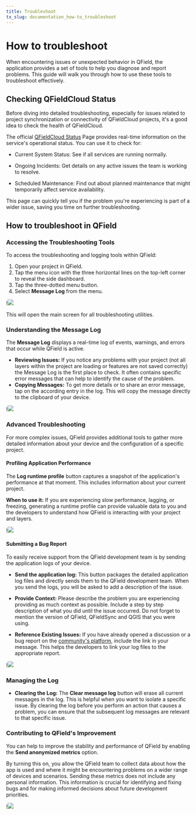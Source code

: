 ```yaml
---
title: Troubleshoot
tx_slug: documentation_how-to_troubleshoot
---
```


# How to troubleshoot

When encountering issues or unexpected behavior in QField, the application provides a set of tools to help you diagnose and report problems.
This guide will walk you through how to use these tools to troubleshoot effectively.

## Checking QFieldCloud Status

Before diving into detailed troubleshooting, especially for issues related to project synchronization or connectivity of QFieldCloud projects, it's a good idea to check the health of QFieldCloud.

The official [QFieldCloud Status](https://status.qfield.org/) Page provides real-time information on the service's operational status. You can use it to check for:

- Current System Status: See if all services are running normally.

- Ongoing Incidents: Get details on any active issues the team is working to resolve.

- Scheduled Maintenance: Find out about planned maintenance that might temporarily affect service availability.

This page can quickly tell you if the problem you're experiencing is part of a wider issue, saving you time on further troubleshooting.

## How to troubleshoot in QField

### Accessing the Troubleshooting Tools

To access the troubleshooting and logging tools within QField:

1. Open your project in QField.
2. Tap the menu icon with the three horizontal lines on the top-left corner to reveal the side dashboard.
3. Tap the three-dotted menu button.
4. Select **Message Log** from the menu.

!![](../assets/images/accessing_message_log.png,300px)

This will open the main screen for all troubleshooting utilities.

### Understanding the Message Log

The **Message Log** displays a real-time log of events, warnings, and errors that occur while QField is active.

- **Reviewing Issues:** If you notice any problems with your project (not all layers within the project are loading or features are not saved correctly) the Message Log is the first place to check.
It often contains specific error messages that can help to identify the cause of the problem.
- **Copying Messages:** To get more details or to share an error message, tap on the according entry in the log.
This will copy the message directly to the clipboard of your device.

!![](../assets/images/copy_logs_to_clipboard.png,300px)

### Advanced Troubleshooting

For more complex issues, QField provides additional tools to gather more detailed information about your device and the configuration of a specific project.

#### Profiling Application Performance

The **Log runtime profile** button captures a snapshot of the application's performance at that moment.
This includes information about your current project.

**When to use it:** If you are experiencing slow performance, lagging, or freezing, generating a runtime profile can provide valuable data to you and the developers to understand how QField is interacting with your project and layers.

!![](../assets/images/log_runtime_profiler.png,300px)

#### Submitting a Bug Report

To easily receive support from the QField development team is by sending the application logs of your device.

- **Send the application log:** This button packages the detailed application log files and directly sends them to the QField development team.
When you send the logs, you will be asked to add a description of the issue.

- **Provide Context:** Please describe the problem you are experiencing providing as much context as possible.
Include a step by step description of what you did until the issue occurred.
Do not forget to mention the version of QField, QFieldSync and QGIS that you were using.
- **Reference Existing Issues:** If you have already opened a discussion or a bug report on the [community's platform](https://github.com/opengisch/QField/issues), include the link in your message.
This helps the developers to link your log files to the appropriate report.

!![](../assets/images/send_application_log.png,300px)

### Managing the Log

- **Clearing the Log:** The **Clear message log** button will erase all current messages in the log.
This is helpful when you want to isolate a specific issue.
By clearing the log before you perform an action that causes a problem, you can ensure that the subsequent log messages are relevant to that specific issue.

### Contributing to QField's Improvement

You can help to improve the stability and performance of QField by enabling the **Send anonymized metrics** option.

By turning this on, you allow the QField team to collect data about how the app is used and where it might be encountering problems on a wider range of devices and scenarios.
Sending these metrics does not include any personal information.
This information is crucial for identifying and fixing bugs and for making informed decisions about future development priorities.

!![](../assets/images/send_anonymized_metrics.png,300px)
